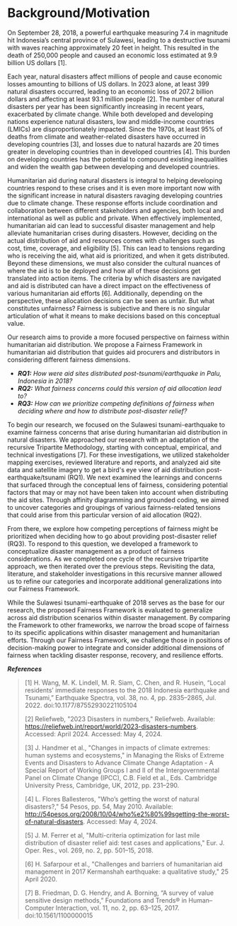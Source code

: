 # Background/Motivation

On September 28, 2018, a powerful earthquake measuring 7.4 in magnitude hit Indonesia’s central province of Sulawesi, leading to a destructive tsunami with waves reaching approximately 20 feet in height. This resulted in the death of 250,000 people and caused an economic loss estimated at 9.9 billion US dollars [1]. 

Each year, natural disasters affect millions of people and cause economic losses amounting to billions of US dollars. In 2023 alone, at least 399 natural disasters occurred, leading to an economic loss of 207.2 billion dollars and affecting at least 93.1 million people [2]. The number of natural disasters per year has been significantly increasing in recent years, exacerbated by climate change. While both developed and developing nations experience natural disasters, low and middle-income countries (LMICs) are disproportionately impacted. Since the 1970s, at least 95% of deaths from climate and weather-related disasters have occurred in developing countries [3], and losses due to natural hazards are 20 times greater in developing countries than in developed countries [4]. This burden on developing countries has the potential to compound existing inequalities and widen the wealth gap between developing and developed countries.

Humanitarian aid during natural disasters is integral to helping developing countries respond to these crises and it is even more important now with the significant increase in natural disasters ravaging developing countries due to climate change. These response efforts include coordination and collaboration between different stakeholders and agencies, both local and international as well as public and private. When effectively implemented, humanitarian aid can lead to successful disaster management and help alleviate humanitarian crises during disasters. However, deciding on the actual distribution of aid and resources comes with challenges such as cost, time, coverage, and eligibility [5]. This can lead to tensions regarding who is receiving the aid, what aid is prioritized, and when it gets distributed. Beyond these dimensions, we must also consider the cultural nuances of where the aid is to be deployed and how all of these decisions get translated into action items. The criteria by which disasters are navigated and aid is distributed can have a direct impact on the effectiveness of various humanitarian aid efforts [6]. Additionally, depending on the perspective, these allocation decisions can be seen as unfair. But what constitutes unfairness? Fairness is subjective and there is no singular articulation of what it means to make decisions based on this conceptual value.

Our research aims to provide a more focused perspective on fairness within humanitarian aid distribution. We propose a Fairness Framework in humanitarian aid distribution that guides aid procurers and distributors in considering different fairness dimensions.

* ***RQ1:** How were aid sites distributed post-tsunami/earthquake in Palu, Indonesia in 2018?*
* ***RQ2:** What fairness concerns could this version of aid allocation lead to?*
* ***RQ3:** How can we prioritize competing definitions of fairness when deciding where and how to distribute post-disaster relief?*

To begin our research, we focused on the Sulawesi tsunami-earthquake to examine fairness concerns that arise during humanitarian aid distribution in natural disasters. We approached our research with an adaptation of the recursive Tripartite Methodology, starting with conceptual, empirical, and technical investigations [7]. For these investigations, we utilized stakeholder mapping exercises, reviewed literature and reports, and analyzed aid site data and satellite imagery to get a bird's eye view of aid distribution post-earthquake/tsunami (RQ1). We next examined the learnings and concerns that surfaced through the conceptual lens of fairness, considering potential factors that may or may not have been taken into account when distributing the aid sites. Through affinity diagramming and grounded coding, we aimed to uncover categories and groupings of various fairness-related tensions that could arise from this particular version of aid allocation (RQ2). 

From there, we explore how competing perceptions of fairness might be prioritized when deciding how to go about providing post-disaster relief (RQ3). To respond to this question, we developed a framework to conceptualize disaster management as a product of fairness considerations. As we completed one cycle of the recursive tripartite approach, we then iterated over the previous steps. Revisiting the data, literature, and stakeholder investigations in this recursive manner allowed us to refine our categories and incorporate additional generalizations into our Fairness Framework.

While the Sulawesi tsunami-earthquake of 2018 serves as the base for our research, the proposed Fairness Framework is evaluated to generalize across aid distribution scenarios within disaster management. By comparing the Framework to other frameworks, we narrow the broad scope of fairness to its specific applications within disaster management and humanitarian efforts. Through our Fairness Framework, we challenge those in positions of decision-making power to integrate and consider additional dimensions of fairness when tackling disaster response, recovery, and resilience efforts.




***References***

> [1] H. Wang, M. K. Lindell, M. R. Siam, C. Chen, and R. Husein, “Local residents’ immediate responses to the 2018 Indonesia earthquake and Tsunami,” Earthquake Spectra, vol. 38, no. 4, pp. 2835–2865, Jul. 2022. doi:10.1177/87552930221105104
>
> [2] Reliefweb, "2023 Disasters in numbers," Reliefweb. Available: https://reliefweb.int/report/world/2023-disasters-numbers. Accessed: April 2024. Accessed: May 4, 2024.
>
> [3] J. Handmer et al., "Changes in impacts of climate extremes: human systems and ecosystems," in Managing the Risks of Extreme Events and Disasters to Advance Climate Change Adaptation - A Special Report of Working Groups I and II of the Intergovernmental Panel on Climate Change (IPCC), C.B. Field et al., Eds. Cambridge University Press, Cambridge, UK, 2012, pp. 231–290.
>
> [4] L. Flores Ballesteros, "Who’s getting the worst of natural disasters?," 54 Pesos, pp. 54, May 2010. Available: http://54pesos.org/2008/10/04/who%e2%80%99sgetting-the-worst-of-natural-disasters. Accessed: May 4, 2024.
>
> [5] J. M. Ferrer et al, "Multi-criteria optimization for last mile distribution of disaster relief aid: test cases and applications," Eur. J. Oper. Res., vol. 269, no. 2, pp. 501–15, 2018.
>
> [6] H. Safarpour et al., "Challenges and barriers of humanitarian aid management in 2017 Kermanshah earthquake: a qualitative study," 25 April 2020.
>
> [7] B. Friedman, D. G. Hendry, and A. Borning, “A survey of value sensitive design methods,” Foundations and Trends® in Human–Computer Interaction, vol. 11, no. 2, pp. 63–125, 2017. doi:10.1561/1100000015
